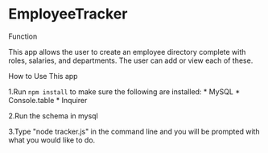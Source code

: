 # EmployeeTracker

Function 


This app allows the user to create an employee directory complete with roles, salaries, and departments.  The user can add or view each of these.

How to Use This app


1.Run `npm install` to make sure the following are installed:
    * MySQL
    * Console.table
    * Inquirer


2.Run the schema in mysql


3.Type "node tracker.js" in the command line and you will be prompted with what you would like to do.
